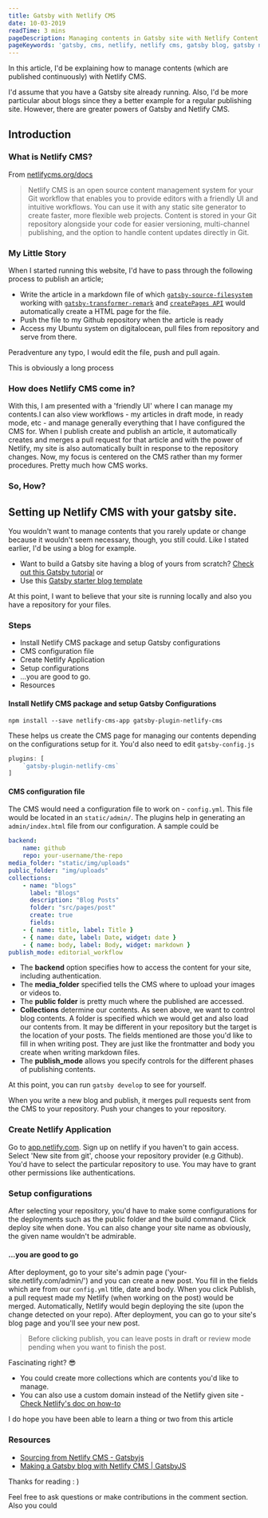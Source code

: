 ```yaml
---
title: Gatsby with Netlify CMS
date: 10-03-2019
readTime: 3 mins
pageDescription: Managing contents in Gatsby site with Netlify Content Management System (CMS)
pageKeywords: 'gatsby, cms, netlify, netlify cms, gatsby blog, gatsby netlify'
---
```

In this article, I'd be explaining how to manage contents (which are published continuously) with Netlify CMS.

I'd assume that you have a Gatsby site already running. Also, I'd be more particular about blogs since they a better example for a regular publishing site. However, there are greater powers of Gatsby and Netlify CMS.

## Introduction

### What is Netlify CMS?

From [netlifycms.org/docs](https://www.netlifycms.org/docs/intro/)

> Netlify CMS is an open source content management system for your Git workflow that enables you to provide editors with a friendly UI and intuitive workflows. You can use it with any static site generator to create faster, more flexible web projects. Content is stored in your Git repository alongside your code for easier versioning, multi-channel publishing, and the option to handle content updates directly in Git.

### My Little Story

When I started running this website, I'd have to pass through the following process to publish an article;

* Write the article in a markdown file of which [`gatsby-source-filesystem`](https://www.gatsbyjs.org/packages/gatsby-source-filesystem/) working with [`gatsby-transformer-remark`](https://www.gatsbyjs.org/packages/gatsby-transformer-remark/) and [`createPages API`](https://www.gatsbyjs.org/tutorial/part-seven/) would automatically create a HTML page for the file.
* Push the file to my Github repository when the article is ready
* Access my Ubuntu system on digitalocean, pull files from repository and serve from there.

Peradventure any typo, I would edit the file, push and pull again.

This is obviously a long process

### How does Netlify CMS come in?

With this, I am presented with a 'friendly UI' where I can manage my contents.I can also view workflows - my articles in draft mode, in ready mode, etc - and manage generally everything that I have configured the CMS for.
When I publish create and publish an article, it automatically creates and merges a pull request for that article and with the power of Netlify, my site is also automatically built in response to the repository changes.
Now, my focus is centered on the CMS rather than my former procedures. Pretty much how CMS works.

### So, How?

## Setting up Netlify CMS with your gatsby site.

You wouldn't want to manage contents that you rarely update or change because it wouldn't seem necessary, though, you still could.
Like I stated earlier, I'd be using a blog for example.

* Want to build a Gatsby site having a blog of yours from scratch? [Check out this Gatsby tutorial](https://www.gatsbyjs.org/tutorial/) or
* Use this [Gatsby starter blog template](https://github.com/gatsbyjs/gatsby-starter-blog)

At this point, I want to believe that your site is running locally and also you have a repository for your files.

### Steps

* Install Netlify CMS package and setup Gatsby configurations
* CMS configuration file
* Create Netlify Application
* Setup configurations
* ...you are good to go.
* Resources

#### Install Netlify CMS package and setup Gatsby Configurations

```shell
npm install --save netlify-cms-app gatsby-plugin-netlify-cms
```

These helps us create the CMS page for managing our contents depending on the configurations setup for it. You'd also need to edit `gatsby-config.js`

```js
plugins: [
    `gatsby-plugin-netlify-cms`
]
```

#### CMS configuration file

The CMS would need a configuration file to work on - `config.yml`. This file would be located in an `static/admin/`. The plugins help in generating an `admin/index.html` file from our configuration. A sample could be

```yml
backend:
    name: github
    repo: your-username/the-repo
media_folder: "static/img/uploads"
public_folder: "img/uploads"
collections:
    - name: "blogs"
      label: "Blogs"
      description: "Blog Posts"
      folder: "src/pages/post"
      create: true
      fields:
    - { name: title, label: Title }
    - { name: date, label: Date, widget: date }
    - { name: body, label: Body, widget: markdown }
publish_mode: editorial_workflow
```

* The **backend** option specifies how to access the content for your site, including authentication.
* The **media_folder** specified tells the CMS where to upload your images or videos to.
* The **public folder** is pretty much where the published are accessed.
* **Collections** determine our contents.
As seen above, we want to control blog contents.
A folder is specified which we would get and also load our contents from. It may be different in your repository but the target is the location of your posts.
The fields mentioned are those you'd like to fill in when writing post. They are just like the frontmatter and body you create when writing markdown files.
* The **publish_mode** allows you specify controls for the different phases of publishing contents.

At this point, you can run `gatsby develop` to see for yourself.

When you write a new blog and publish, it merges pull requests sent from the CMS to your repository.
Push your changes to your repository.

### Create Netlify Application

Go to [app.netlify.com](https://app.netlify.com). Sign up on netlify if you haven't to gain access. Select 'New site from git', choose your repository provider (e.g Github).
You'd have to select the particular repository to use. You may have to grant other permissions like authentications.

### Setup configurations

After selecting your repository, you'd have to make some configurations for the deployments such as the public folder and the build command. Click deploy site when done.
You can also change your site name as obviously, the given name wouldn't be admirable.

#### ...you are good to go

After deployment, go to your site's admin page ('your-site.netlify.com/admin/') and you can create a new post. You fill in the fields which are from our `config.yml` title, date and body. When you click Publish, a pull request made my Netlify (when working on the post) would be merged.
Automatically, Netlify would begin deploying the site (upon the change detected on your repo). After deployment, you can go to your site's blog page and you'll see your new post.

> Before clicking publish, you can leave posts in draft or review mode pending when you want to finish the post.

Fascinating right? 😎

* You could create more collections which are contents you'd like to manage.
* You can also use a custom domain instead of the Netlify given site - [Check Netlify's doc on how-to](https://www.netlify.com/docs/custom-domains/)

I do hope you have been able to learn a thing or two from this article

### Resources
- [Sourcing from Netlify CMS - Gatsbyjs](https://www.gatsbyjs.org/docs/sourcing-from-netlify-cms/)
- [Making a Gatsby blog with Netlify CMS | GatsbyJS](https://www.gatsbyjs.org/tutorial/blog-netlify-cms-tutorial/)

Thanks for reading : )

Feel free to ask questions or make contributions in the comment section. Also you could
